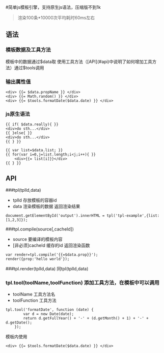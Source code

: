 #简单js模板引擎，支持原生js语法，压缩版不到1k 
>渲染100条*10000次平均耗时60ms左右

## 语法
### 模板数据及工具方法
模板中的数据通过$data取
使用工具方法（[API](#api)中说明了如何增加工具方法）通过$tools调用

### 输出属性值
```
<div> {{= $data.propName }} </div>
<div> {{= Math.random() }} </div>
<div> {{= $tools.formatDate($data.date) }} </div>
```

### js原生语法
``` text
{{ if( $data.really){ }}
<div>do sth...</div>
{{ }else{ }}
<div>do sth...</div>
{{ } }}
```
``` text
{{ var list=$data.list; }}
{{ for(var i=0,j=list.length;i<j;i++){ }}
    <div>{{= list[i]}}</div>
{{ } }}
```

## API

###tpl(tplId,data)
- tplId  存放模板的容器id
- data   渲染模板的数据
返回渲染结果

```
document.getElementById('output').innerHTML = tpl('tpl-example',{list:[1,2,3]});
```

###tpl.compile(source[,cacheId])
- source 要编译的模板内容
- [非必须]cacheId 缓存的id
返回渲染函数

```
var render=tpl.compile('{{=$data.prop}}');
render({prop:'hello world'});
```

###tpl.render(tplId,data)
同tpl(tplId,data)

### tpl.tool(toolName,toolFunction) 添加工具方法，在模板中可以调用
- toolName 工具方法名
- toolFunction 工具方法

```
tpl.tool('formatDate', function (date) {
        var d = new Date(date);
        return d.getFullYear() + '-' + (d.getMonth() + 1) + '-' + d.getDate();
    });

```
模板内使用
```
<div> {{= $tools.formatDate($data.date) }} </div>
```